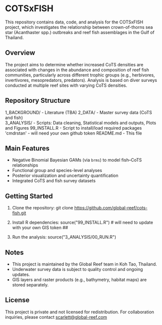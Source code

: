 COTSxFISH
=========

This repository contains data, code, and analysis for the COTSxFISH project, which investigates the relationship between crown-of-thorns sea star (Acanthaster spp.) outbreaks and reef fish assemblages in the Gulf of Thailand.

Overview
--------

The project aims to determine whether increased CoTS densities are associated with changes in the abundance and composition of reef fish communities, particularly across different trophic groups (e.g., herbivores, invertivores, mesopredators, predators). Analysis is based on diver surveys conducted at multiple reef sites with varying CoTS densities.

Repository Structure
--------------------

1_BACKGROUND/         - Literature (TBA)
2_DATA/               - Master survey data (CoTS and fish)  
3_ANALYSIS/           - Scripts: Data cleaning, Statistical models and outputs, Plots and Figures 
99_INSTALL.R          - Script to install/load required packages  'cmdrstan' - will need your own github token 
README.md             - This file  

Main Features
-------------

- Negative Binomial Bayesian GAMs (via `brms`) to model fish–CoTS relationships
- Functional group and species-level analyses
- Posterior visualization and uncertainty quantification
- Integrated CoTS and fish survey datasets

Getting Started
---------------

1. Clone the repository:
   git clone https://github.com/global-reef/cots-fish.git

2. Install R dependencies:
   source("99_INSTALL.R") # will need to update with your own GIS token ##

3. Run the analysis:
   source("3_ANALYSIS/00_RUN.R")

Notes
-----

- This project is maintained by the Global Reef team in Koh Tao, Thailand.
- Underwater survey data is subject to quality control and ongoing updates.
- GIS layers and raster products (e.g., bathymetry, habitat maps) are stored separately.

License
-------

This project is private and not licensed for redistribution. 
For collaboration inquiries, please contact scarlett@global-reef.com
